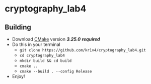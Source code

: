 # cryptography_lab4
## Building
- Download [CMake](https://cmake.org/download/) version ***3.25.0*** ***required***
- Do this in your terminal
	- ```git clone https://github.com/kr1v4/cryptography_lab4.git``` 
	- ```cd cryptography_lab4``` 
	- ```mkdir build && cd build``` 
	- ```cmake ..```
	- ```cmake --build . --config Release```
- Enjoy!